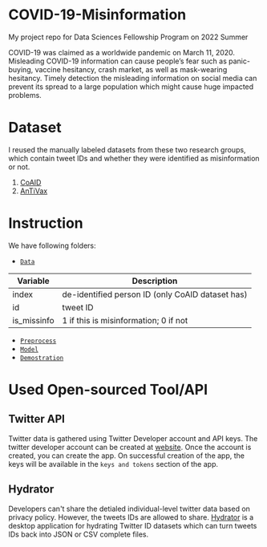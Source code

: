 # COVID-19-Misinformation
My project repo for Data Sciences Fellowship Program on 2022 Summer

COVID-19 was claimed as a worldwide pandemic on March 11, 2020. Misleading	COVID-19  information can cause people’s fear such as panic-buying, vaccine hesitancy, crash market, as well as mask-wearing hesitancy. Timely detection the misleading information on social media can prevent its spread to a large population which might cause huge impacted problems.

# Dataset
I reused the manually labeled datasets from these two research groups, which contain tweet IDs and whether they were identified as misinformation or not. 

1. [CoAID](https://github.com/cuilimeng/CoAID)
2. [AnTiVax](https://github.com/SakibShahriar95/ANTiVax)

# Instruction
We have following folders:

- [`Data`]()

| Variable | Description |
| --- | --- |
| index | de-identified person ID (only CoAID dataset has) |
| id | tweet ID |
| is_missinfo| 1 if this is misinformation; 0 if not |

- [`Preprocess`]()
- [`Model`]()
- [`Demostration`]()

# Used Open-sourced Tool/API

## Twitter API

Twitter data is gathered using Twitter Developer account and API keys. The twitter developer account can be created at [website](https://developer.twitter.com/en). Once the account is created, you can create the app. On successful creation of the app, the keys will be  available in the `keys and tokens` section of the app.
  
## Hydrator

Developers can't share the detialed individual-level twitter data based on privacy policy. However, the tweets IDs are allowed to share. [Hydrator](https://github.com/DocNow/hydrator) is a desktop application for hydrating Twitter ID datasets which can turn tweets IDs back into JSON or CSV complete files.


